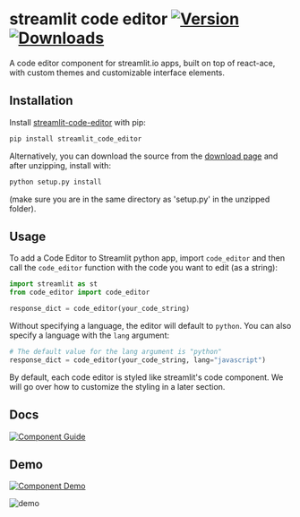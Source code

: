 streamlit code editor  [![Version](https://img.shields.io/pypi/v/streamlit-code-editor)](https://pypi.org/project/streamlit-code-editor/#history) [![Downloads](https://img.shields.io/pypi/dm/streamlit-code-editor)](https://pypi.org/project/streamlit-code-editor/#files)
============

A code editor component for streamlit.io apps, built on top of react-ace, with custom themes and customizable interface elements.

## Installation
Install [streamlit-code-editor](https://pypi.org/project/streamlit-code-editor/) with pip:
```bash
pip install streamlit_code_editor
```
Alternatively, you can download the source from the [download page](https://pypi.org/project/streamlit-code-editor/#files) and after unzipping, install with:
```bash
python setup.py install
```
(make sure you are in the same directory as 'setup.py' in the unzipped folder).

## Usage
To add a Code Editor to Streamlit python app, import `code_editor` and then call the `code_editor` function with the code you want to edit (as a string):
```python
import streamlit as st
from code_editor import code_editor

response_dict = code_editor(your_code_string)
```
Without specifying a language, the editor will default to `python`. You can also specify a language with the `lang` argument:
```python
# The default value for the lang argument is "python"
response_dict = code_editor(your_code_string, lang="javascript")
```
By default, each code editor is styled like streamlit's code component. We will go over how to customize the styling in a later section.
## Docs 
[![Component Guide](https://static.streamlit.io/badges/streamlit_badge_black_white.svg)](https://share.streamlit.io/yourGitHubName/yourRepo/yourApp/)

## Demo

[![Component Demo](https://static.streamlit.io/badges/streamlit_badge_black_white.svg)](https://share.streamlit.io/yourGitHubName/yourRepo/yourApp/)

![demo](https://raw.githubusercontent.com/streamlit-code-editor/examples/resources/streamlit-demo.gif)



